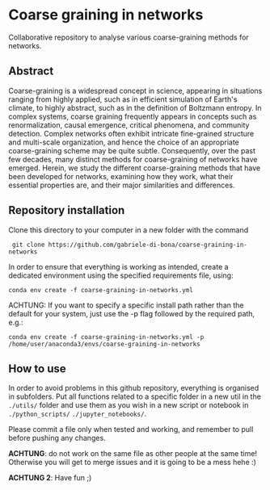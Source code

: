 # Coarse graining in networks

Collaborative repository to analyse various coarse-graining methods for networks.

## Abstract

Coarse-graining is a widespread concept in science, appearing in situations ranging from highly applied, such as in efficient simulation of Earth's climate, to highly abstract, such as in the definition of Boltzmann entropy. In complex systems, coarse graining frequently appears in concepts such as renormalization, causal emergence, critical phenomena, and community detection. Complex networks often exhibit intricate fine-grained structure and multi-scale organization, and hence the choice of an appropriate coarse-graining scheme may be quite subtle. Consequently, over the past few decades, many distinct methods for coarse-graining of networks have emerged. Herein, we study the different coarse-graining methods that have been developed for networks, examining how they work, what their essential properties are, and their major similarities and differences. 

## Repository installation
Clone this directory to your computer in a new folder with the command

```
 git clone https://github.com/gabriele-di-bona/coarse-graining-in-networks
```

In order to ensure that everything is working as intended, create a dedicated environment using the specified requirements file, using:

```
conda env create -f coarse-graining-in-networks.yml
```

ACHTUNG: If you want to specify a specific install path rather than the default for your system, just use the -p flag followed by the required path, e.g.:

```
conda env create -f coarse-graining-in-networks.yml -p /home/user/anaconda3/envs/coarse-graining-in-networks
```

## How to use
In order to avoid problems in this github repository, everything is organised in subfolders. 
Put all functions related to a specific folder in a new util in the `./utils/` folder and use them as you wish in a new script or notebook in `./python_scripts/` `./jupyter_notebooks/`.

Please commit a file only when tested and working, and remember to pull before pushing any changes.

**ACHTUNG**: do not work on the same file as other people at the same time! Otherwise you will get to merge issues and it is going to be a mess hehe :)

**ACHTUNG 2**: Have fun ;)